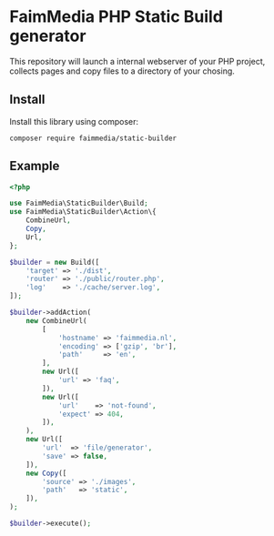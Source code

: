# FaimMedia PHP Static Build generator

This repository will launch a internal webserver of your PHP project, collects pages and copy files to a directory of your chosing.

## Install

Install this library using composer:

    composer require faimmedia/static-builder 

## Example

```php
<?php

use FaimMedia\StaticBuilder\Build;
use FaimMedia\StaticBuilder\Action\{
	CombineUrl,
	Copy,
	Url,
};

$builder = new Build([
	'target' => './dist',
	'router' => './public/router.php',
	'log'    => './cache/server.log',
]);

$builder->addAction(
	new CombineUrl(
		[
			'hostname' => 'faimmedia.nl',
			'encoding' => ['gzip', 'br'],
			'path'     => 'en',
		],
		new Url([
			'url' => 'faq',
		]),
		new Url([
			'url'    => 'not-found',
			'expect' => 404,
		]),
	),
	new Url([
		'url'  => 'file/generator',
		'save' => false,
	]),
	new Copy([
		'source' => './images',
		'path'   => 'static',
	]),
);

$builder->execute();
```

